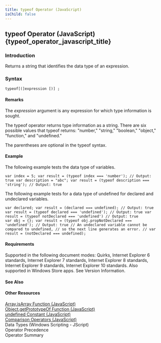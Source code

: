 ```yaml
---
title: typeof Operator (JavaScript)
isChild: false
---
```


## typeof Operator (JavaScript) {typeof_operator_javascript_title}

### Introduction 

 Returns a string that identifies the data type of an expression.

### Syntax 

```
typeof[(]expression [)] ;
```

#### Remarks 

<div id="languageReferenceRemarksSection" class="section" name="collapseableSection" style="">
  <p xmlns:util="util">
    The <i>expression</i> argument is any expression for which type information is sought.
  </p>
  <p xmlns:util="util">
    The <span sdata="langKeyword" value="typeof"><span class="keyword">typeof</span></span> operator returns type information as a string. There are six possible values that <span sdata="langKeyword"
    value="typeof"><span class="keyword">typeof</span></span> returns: "number," "string," "boolean," "object," "function," and "undefined."
  </p>
  <p xmlns:util="util">
    The parentheses are optional in the <span sdata="langKeyword" value="typeof"><span class="keyword">typeof</span></span> syntax.
  </p>
</div>

#### Example 

<p xmlns:util="util">
  The following example tests the data type of variables.
</p>

```
var index = 5; var result = (typeof index === 'number'); // Output: true var description = "abc"; var result = (typeof description === 'string'); // Output: true
```

<p xmlns:util="util">
  The following example tests for a data type of <span sdata="langKeyword" value="undefined"><span class="keyword">undefined</span></span> for declared and undeclared variables.
</p>

```
var declared; var result = (declared === undefined); // Output: true var result = (typeof declared === 'undefined'); // Output: true var result = (typeof notDeclared === 'undefined') // Output: true
var obj = {}; var result = (typeof obj.propNotDeclared === 'undefined'); // Output: true // An undeclared variable cannot be compared to undefined, // so the next line generates an error. // var
result = (notDeclared === undefined);
```

#### Requirements 

<div id="requirementsTitleSection" class="section" name="collapseableSection" style="">
  <p xmlns:util="util"></p>
  <p>
    Supported in the following document modes: Quirks, Internet Explorer 6 standards, Internet Explorer 7 standards, Internet Explorer 8 standards, Internet Explorer 9 standards, Internet Explorer 10
    standards. Also supported in Windows Store apps. See Version Information.
  </p>
</div>

#### See Also 

<div id="seeAlsoSection" class="section" name="collapseableSection" style="">
  <h4 class="subHeading">
    Other Resources
  </h4>
  <div class="seeAlsoStyle">
    <span sdata="link" xmlns:util="util"><a href="58f7d2e0-d310-4292-b9bc-37a73c585780.htm">Array.isArray Function (JavaScript)</a></span>
  </div>
  <div class="seeAlsoStyle">
    <span sdata="link" xmlns:util="util"><a href="1c59cd7a-a7e2-4c5c-83ec-e6bd2b104d9f.htm">Object.getPrototypeOf Function (JavaScript)</a></span>
  </div>
  <div class="seeAlsoStyle">
    <span sdata="link" xmlns:util="util"><a href="2a689d7d-00b0-48fb-9c95-5c2867bde006.htm">undefined Constant (JavaScript)</a></span>
  </div>
  <div class="seeAlsoStyle">
    <span sdata="link" xmlns:util="util"><a href="084f90f0-d010-47cf-96dd-13d637fc9b68.htm">Comparison Operators (JavaScript)</a></span>
  </div>
  <div class="seeAlsoStyle">
    <span sdata="link" xmlns:util="util">Data Types (Windows Scripting - JScript)</span>
  </div>
  <div class="seeAlsoStyle">
    <span sdata="link" xmlns:util="util">Operator Precedence</span>
  </div>
  <div class="seeAlsoStyle">
    <span sdata="link" xmlns:util="util">Operator Summary</span>
  </div>
</div>

